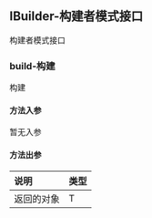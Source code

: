 ## IBuilder-构建者模式接口

构建者模式接口

### build-构建

构建

#### 方法入参

暂无入参

#### 方法出参

| 说明 | 类型 |
|:---|:---|
| 返回的对象 | T |




